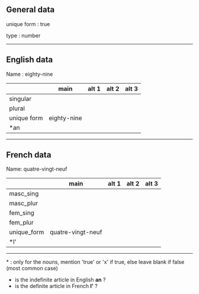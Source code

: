 ## General data

unique form : true

type : number

---

## English data

Name : eighty-nine

|             |    main     | alt 1 | alt 2 | alt 3 |
| :---------- | :---------: | :---: | :---: | ----- |
| singular    |             |       |       |       |
| plural      |             |       |       |       |
| unique form | eighty-nine |       |       |       |
| \*an        |             |       |       |       |

---

## French data

Name: quatre-vingt-neuf

|             |       main        | alt 1 | alt 2 | alt 3 |
| :---------- | :---------------: | :---: | :---: | :---: |
| masc_sing   |                   |       |       |       |
| masc_plur   |                   |       |       |       |
| fem_sing    |                   |       |       |       |
| fem_plur    |                   |       |       |       |
| unique_form | quatre-vingt-neuf |       |       |       |
| \*l'        |                   |       |       |       |

---

\* : only for the nouns, mention 'true' or 'x' if true, else leave blank if false (most common case)

- is the indefinite article in English **an** ?
- is the definite article in French **l'** ?
